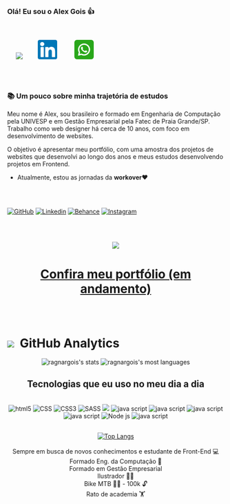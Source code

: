 ### Olá! Eu sou o Alex Gois 👍
<br><br>
&nbsp;&nbsp;&nbsp;&nbsp;
<a href="mailto:alex-gois@hotmail.com"><img src="./assets/img/outlook.png" width="45"></a>&nbsp;&nbsp;&nbsp;&nbsp;&nbsp;&nbsp;&nbsp;&nbsp;
<a href="https://www.linkedin.com/in/alexgois/" target="_blank"><img src="./assets/img/linkedin.png" width="45"></a>&nbsp;&nbsp;&nbsp;&nbsp;&nbsp;&nbsp;&nbsp;&nbsp;&nbsp;
<a href="https://tinyurl.com/bddy49sc"><img src="./assets/img/whatsapp.png" width="45"></a>&nbsp;&nbsp;&nbsp;&nbsp;&nbsp;

<br><br>

### 📚 Um pouco sobre minha trajetória de estudos 

<p>Meu nome é Alex, sou brasileiro e formado em Engenharia de Computação pela 
UNIVESP e em Gestão Empresarial pela Fatec de Praia Grande/SP. Trabalho como web 
designer há cerca de 10 anos, com foco em desenvolvimento de websites.</p>

<p>O objetivo é apresentar meu portfólio, com uma amostra dos projetos de websites que
desenvolvi ao longo dos anos e meus estudos desenvolvendo projetos em Frontend.</p>

* Atualmente, estou as jornadas da <b>workover</b>♥

<br><br>

[![GitHub](https://img.shields.io/badge/GitHub-100000?style=for-the-badge&logo=github&logoColor=white)](https://github.com/ragnargois) [![Linkedin](https://img.shields.io/badge/LinkedIn-0077B5?style=for-the-badge&logo=linkedin&logoColor=white)](https://www.linkedin.com/in/alexgois/) [![Behance](https://img.shields.io/badge/-Behance-blue?style=for-the-badge&logo=behance&logoColor=white)](https://www.behance.net/alexgois1) [![Instagram](https://img.shields.io/badge/Instagram-E4405F?style=for-the-badge&logo=instagram&logoColor=white)](https://www.instagram.com/ragnar.gois/)

<br><br>

<div align="center">

<a href="https://alexgois.com.br" target="_blank">
<img src="./assets/img/undraw_web_devices_re_m8sc.svg" width="300">

# [Confira meu portfólio (em andamento)](https://alexgois.com.br)

</a>
</div>

<br><br>

# <img src="./assets/img/engrenagem.png" width="45" align="center"> &nbsp;GitHub Analytics

<div align="center">

<img width="55%" src="https://github-readme-stats.vercel.app/api?username=ragnargois&show_icons=true&theme=dracula" alt="ragnargois's stats"/>
<img width="42%" src="https://github-readme-stats.vercel.app/api/top-langs/?username=ragnargois&layout=compact&theme=dracula" alt="ragnargois's most languages"/>
</a>


## Tecnologias que eu uso no meu dia a dia

<div style="display: inline_block; margin-bottom:30px;"></br>
    <img src="https://img.shields.io/badge/HTML5-E34F26?style=for-the-badge&logo=html5&logoColor=white" alt="html5" aling="center"/>
    <img src="https://img.shields.io/badge/CSS-239120?&style=for-the-badge&logo=css3&logoColor=white" alt="CSS" aling="center"/>
    <img src="https://img.shields.io/badge/CSS3-1572B6?style=for-the-badge&logo=css3&logoColor=white" alt="CSS3" aling="center"/>
    <img src="https://img.shields.io/badge/Sass-CC6699?style=for-the-badge&logo=sass&logoColor=white" alt="SASS" aling="center"/>
    <img src="https://img.shields.io/badge/Angular-DD0031?style=for-the-badge&logo=angular&logoColor=white" aling="center"/>
    <img src="https://img.shields.io/badge/JavaScript-F7DF1E?style=for-the-badge&logo=javascript&logoColor=black" alt="java script" aling="center"/>
    <img src="https://img.shields.io/badge/jquery-%230769AD.svg?style=for-the-badge&logo=jquery&logoColor=white" alt="java script" aling="center"/>
    <img src="https://img.shields.io/badge/python-3670A0?style=for-the-badge&logo=python&logoColor=ffdd54" alt="java script" aling="center"/>
    <img src="https://img.shields.io/badge/Bootstrap-563D7C?style=for-the-badge&logo=bootstrap&logoColor=white" alt="java script" aling="center"/>
    <img src="https://img.shields.io/badge/Node.js-43853D?style=for-the-badge&logo=node.js&logoColor=white" alt="Node js" aling="center"/>
    <img src="https://img.shields.io/badge/Qt-%23217346.svg?style=for-the-badge&logo=Qt&logoColor=white" alt="java script" aling="center"/>

</div>

[![Top Langs](https://github-readme-stats.vercel.app/api/top-langs/?username=ragnargois)](https://github.com/anuraghazra/github-readme-stats)
</br>
</br>
Sempre em busca de novos conhecimentos e estudante de Front-End 💻</br>
Formado Eng. da Computação 🙏<br>
Formado em Gestão Empresarial</br>
Ilustrador 🧑‍🎨</br>
Bike MTB 🚴🏻 - 100k 🔓</br>
Rato de academia 🏋️
